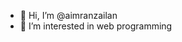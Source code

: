 - 👋 Hi, I’m @aimranzailan
- 👀 I’m interested in web programming

<!---
aimranzailan/aimranzailan is a ✨ special ✨ repository because its `README.md` (this file) appears on your GitHub profile.
You can click the Preview link to take a look at your changes.
--->
